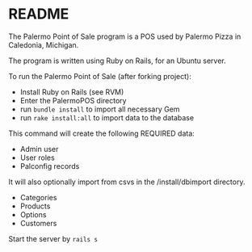 # README

The Palermo Point of Sale program is a POS used by Palermo Pizza in Caledonia, Michigan.

The program is written using Ruby on Rails, for an Ubuntu server.

To run the Palermo Point of Sale (after forking project):

- Install Ruby on Rails (see RVM)
- Enter the PalermoPOS directory
- run `bundle install` to import all necessary Gem
- run `rake install:all` to import data to the database

This command will create the following REQUIRED data:
- Admin user
- User roles
- Palconfig records

It will also optionally import from csvs in the /install/dbimport directory.
- Categories
- Products
- Options
- Customers

Start the server by `rails s`